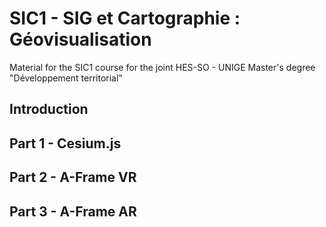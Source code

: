 # SIC1 - SIG et Cartographie : Géovisualisation
Material for the SIC1 course for the joint HES-SO - UNIGE Master's degree "Développement territorial"

## Introduction

## Part 1 - Cesium.js

## Part 2 - A-Frame VR

## Part 3 - A-Frame AR
